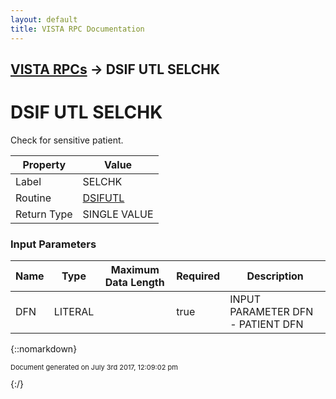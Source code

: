 ```yaml
---
layout: default
title: VISTA RPC Documentation
---
```


## [VISTA RPCs](TableOfContents) &#8594; DSIF UTL SELCHK
# DSIF UTL SELCHK

Check for sensitive patient.

Property | Value
--- | ---
Label | SELCHK
Routine | [DSIFUTL](http://code.osehra.org/dox/Routine_DSIFUTL_source.html)
Return Type | SINGLE VALUE


### Input Parameters

Name | Type | Maximum Data Length | Required | Description
--- | --- | --- | --- | ---
DFN | LITERAL |  | true | INPUT PARAMETER   DFN - PATIENT DFN



{::nomarkdown} <br/><p style="font-size: 11px">Document generated on July 3rd 2017, 12:09:02 pm</p>{:/}